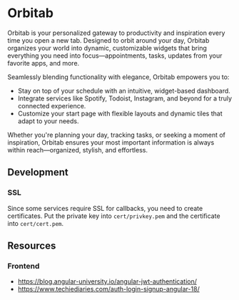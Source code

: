 # Orbitab

Orbitab is your personalized gateway to productivity and inspiration every time you open a new tab. Designed to orbit around your day, Orbitab organizes your world into dynamic, customizable widgets that bring everything you need into focus—appointments, tasks, updates from your favorite apps, and more.

Seamlessly blending functionality with elegance, Orbitab empowers you to:

* Stay on top of your schedule with an intuitive, widget-based dashboard.
* Integrate services like Spotify, Todoist, Instagram, and beyond for a truly connected experience.
* Customize your start page with flexible layouts and dynamic tiles that adapt to your needs.

Whether you're planning your day, tracking tasks, or seeking a moment of inspiration, Orbitab ensures your most important information is always within reach—organized, stylish, and effortless.

## Development

### SSL

Since some services require SSL for callbacks, you need to create certificates.
Put the private key into `cert/privkey.pem` and the certificate into `cert/cert.pem`.

## Resources

### Frontend

* https://blog.angular-university.io/angular-jwt-authentication/
* https://www.techiediaries.com/auth-login-signup-angular-18/
